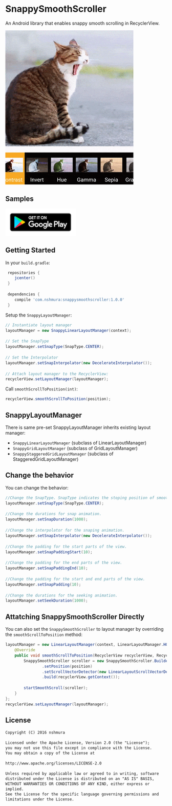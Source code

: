 # SnappySmoothScroller
An Android library that enables snappy smooth scrolling in RecyclerView.

![DEMO](assets/demo.gif)

## Samples
<a href="https://play.google.com/store/apps/details?id=com.nshmura.snappysmoothscroller.demo"><img src="assets/googleplay.png"/></a>

## Getting Started

In your `build.gradle`:

```gradle
 repositories {
    jcenter()
 }

 dependencies {
    compile 'com.nshmura:snappysmoothscroller:1.0.0'
 }
```

Setup the `SnappyLayoutManager`:
```java
// Instantiate layout manager
layoutManager = new SnappyLinearLayoutManager(context);

// Set the SnapType
layoutManager.setSnapType(SnapType.CENTER);

// Set the Interpolator
layoutManager.setSnapInterpolator(new DecelerateInterpolator());

// Attach layout manager to the RecyclerView:
recyclerView.setLayoutManager(layoutManager);
```

Call `smoothScrollToPosition(int)`:
```java
recyclerView.smoothScrollToPosition(position);
```

## SnappyLayoutManager

There is same pre-set SnappyLayoutManager inherits existing layout manager:

- `SnappyLinearLayoutManager` (subclass of LinearLayoutManager)
- `SnappyGridLayoutManager` (subclass of GridLayoutManager)
- `SnappyStaggeredGridLayoutManager` (subclass of StaggeredGridLayoutManager)


## Change the behavior

You can change the behavior:

```java
//Change the SnapType. SnapType indicates the stoping position of smooth scroll.
layoutManager.setSnapType(SnapType.CENTER);

//Change the durations for snap animation.
layoutManager.setSnapDuration(1000);

//Change the interpolator for the snaping animation.
layoutManager.setSnapInterpolator(new DecelerateInterpolator());

//Change the padding for the start parts of the view.
layoutManager.setSnapPaddingStart(10);

//Change the padding for the end parts of the view.
layoutManager.setSnapPaddingEnd(10);

//Change the padding for the start and end parts of the view.
layoutManager.setSnapPadding(10);

//Change the durations for the seeking animation.
layoutManager.setSeekDuration(1000);
```

## Attatching SnappySmoothScroller Directly

You can also set the `SnappySmoothScroller` to layout manager by overriding the `smoothScrollToPosition` method:
```java
layoutManager = new LinearLayoutManager(context, LinearLayoutManager.HORIZONTAL, false) {
    @Override
    public void smoothScrollToPosition(RecyclerView recyclerView, RecyclerView.State state, int position) {
        SnappySmoothScroller scroller = new SnappySmoothScroller.Builder()
                .setPosition(position)
                .setScrollVectorDetector(new LinearLayoutScrollVectorDetector(this))
                .build(recyclerView.getContext());

        startSmoothScroll(scroller);
    }
};
recyclerView.setLayoutManager(layoutManager);
```


## License
```
Copyright (C) 2016 nshmura

Licensed under the Apache License, Version 2.0 (the "License");
you may not use this file except in compliance with the License.
You may obtain a copy of the License at

http://www.apache.org/licenses/LICENSE-2.0

Unless required by applicable law or agreed to in writing, software
distributed under the License is distributed on an "AS IS" BASIS,
WITHOUT WARRANTIES OR CONDITIONS OF ANY KIND, either express or implied.
See the License for the specific language governing permissions and
limitations under the License.
```
